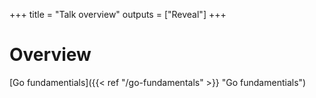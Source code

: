 +++
title = "Talk overview"
outputs = ["Reveal"]
+++

# Overview

[Go fundamentials]({{< ref "/go-fundamentals" >}} "Go fundamentials")
